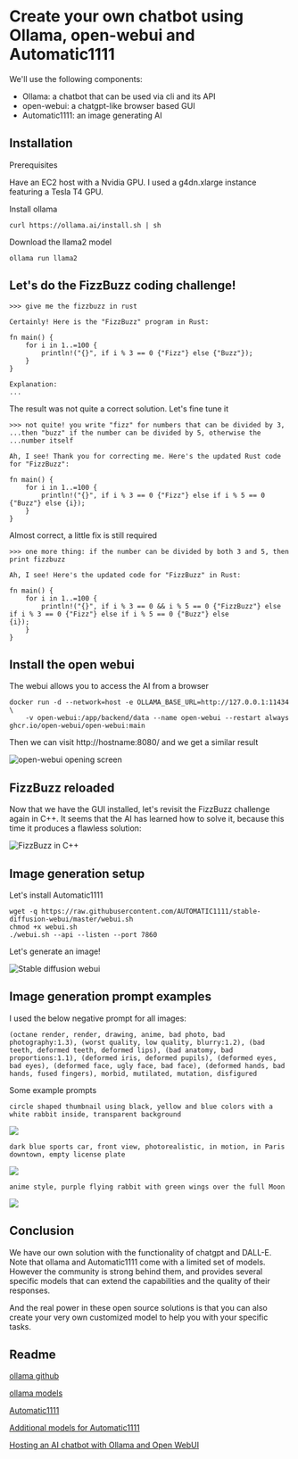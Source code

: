 # Create your own chatbot using Ollama, open-webui and Automatic1111

We'll use the following components:

- Ollama: a chatbot that can be used via cli and its API
- open-webui: a chatgpt-like browser based GUI
- Automatic1111: an image generating AI


## Installation

Prerequisites

Have an EC2 host with a Nvidia GPU. I used a g4dn.xlarge instance
featuring a Tesla T4 GPU.

Install ollama

```
curl https://ollama.ai/install.sh | sh
```

Download the llama2 model

```
ollama run llama2
```

## Let's do the FizzBuzz coding challenge!

```
>>> give me the fizzbuzz in rust
```

```
Certainly! Here is the "FizzBuzz" program in Rust:

fn main() {
    for i in 1..=100 {
        println!("{}", if i % 3 == 0 {"Fizz"} else {"Buzz"});
    }
}

Explanation:
...
```

The result was not quite a correct solution. Let's fine tune it

```
>>> not quite! you write "fizz" for numbers that can be divided by 3,
...then "buzz" if the number can be divided by 5, otherwise the
...number itself
```

```
Ah, I see! Thank you for correcting me. Here's the updated Rust code for "FizzBuzz":

fn main() {
    for i in 1..=100 {
        println!("{}", if i % 3 == 0 {"Fizz"} else if i % 5 == 0 {"Buzz"} else {i});
    }
}
```

Almost correct, a little fix is still required

```
>>> one more thing: if the number can be divided by both 3 and 5, then print fizzbuzz
```

```
Ah, I see! Here's the updated code for "FizzBuzz" in Rust:

fn main() {
    for i in 1..=100 {
        println!("{}", if i % 3 == 0 && i % 5 == 0 {"FizzBuzz"} else if i % 3 == 0 {"Fizz"} else if i % 5 == 0 {"Buzz"} else
{i});
    }
}
```

## Install the open webui

The webui allows you to access the AI from a browser

```
docker run -d --network=host -e OLLAMA_BASE_URL=http://127.0.0.1:11434 \
    -v open-webui:/app/backend/data --name open-webui --restart always ghcr.io/open-webui/open-webui:main
```

Then we can visit http://hostname:8080/ and we get a similar result

![open-webui opening screen](images/open-webui-1.png)

## FizzBuzz reloaded

Now that we have the GUI installed, let's revisit the FizzBuzz challenge again in C++.
It seems that the AI has learned how to solve it, because this time it produces a flawless
solution:

![FizzBuzz in C++](images/fizzbuzz-in-cpp.png)

## Image generation setup

Let's install Automatic1111

```
wget -q https://raw.githubusercontent.com/AUTOMATIC1111/stable-diffusion-webui/master/webui.sh
chmod +x webui.sh
./webui.sh --api --listen --port 7860
```

Let's generate an image!

![Stable diffusion webui](images/stable-diffusion-2.png)

## Image generation prompt examples

I used the below negative prompt for all images:

```
(octane render, render, drawing, anime, bad photo, bad photography:1.3), (worst quality, low quality, blurry:1.2), (bad teeth, deformed teeth, deformed lips), (bad anatomy, bad proportions:1.1), (deformed iris, deformed pupils), (deformed eyes, bad eyes), (deformed face, ugly face, bad face), (deformed hands, bad hands, fused fingers), morbid, mutilated, mutation, disfigured
```

Some example prompts

```
circle shaped thumbnail using black, yellow and blue colors with a white rabbit inside, transparent background
```

![](images/rabbit-badge.png)


```
dark blue sports car, front view, photorealistic, in motion, in Paris downtown, empty license plate
```

![](images/sports-car.png)


```
anime style, purple flying rabbit with green wings over the full Moon
```

![](images/flying-rabbit.png)


## Conclusion

We have our own solution with the functionality of chatgpt and DALL-E.
Note that ollama and Automatic1111 come with a limited set of models.
However the community is strong behind them, and provides several specific
models that can extend the capabilities and the quality of their responses.

And the real power in these open source solutions is that you can also create
your very own customized model to help you with your specific tasks.

## Readme

[ollama github](https://github.com/ollama/ollama)

[ollama models](https://ollama.com/library)

[Automatic1111](https://github.com/AUTOMATIC1111/stable-diffusion-webui)

[Additional models for Automatic1111](https://civitai.com/models)

[Hosting an AI chatbot with Ollama and Open WebUI](https://community.hetzner.com/tutorials/ai-chatbot-with-ollama-and-open-webui)
